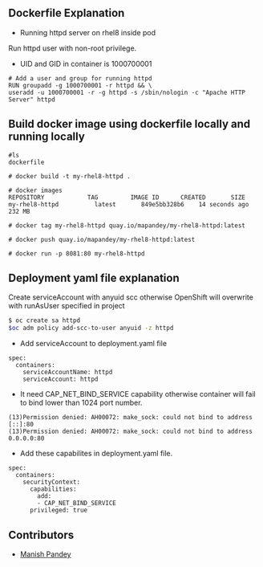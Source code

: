 ## Dockerfile Explanation

- Running httpd server on rhel8 inside pod

Run httpd user with non-root privilege.

- UID and GID in container is 1000700001 

```
# Add a user and group for running httpd
RUN groupadd -g 1000700001 -r httpd && \
useradd -u 1000700001 -r -g httpd -s /sbin/nologin -c "Apache HTTP Server" httpd
```

## Build docker image using dockerfile locally and running locally

```
#ls
dockerfile

# docker build -t my-rhel8-httpd .

# docker images
REPOSITORY            TAG         IMAGE ID      CREATED       SIZE
my-rhel8-httpd          latest       849e5bb328b6    14 seconds ago   232 MB

# docker tag my-rhel8-httpd quay.io/mapandey/my-rhel8-httpd:latest

# docker push quay.io/mapandey/my-rhel8-httpd:latest

# docker run -p 8081:80 my-rhel8-httpd

```


## Deployment yaml file explanation

Create serviceAccount with anyuid scc otherwise OpenShift will overwrite with runAsUser specified in project

```bash
$ oc create sa httpd
$oc adm policy add-scc-to-user anyuid -z httpd
```

- Add serviceAccount to deployment.yaml file

```
spec:
  containers:
    serviceAccountName: httpd
    serviceAccount: httpd
```

- It need CAP_NET_BIND_SERVICE capability otherwise container will fail to bind lower than 1024 port number.

```
(13)Permission denied: AH00072: make_sock: could not bind to address [::]:80
(13)Permission denied: AH00072: make_sock: could not bind to address 0.0.0.0:80
```

- Add these capabilites in deployment.yaml file.

```
spec:
  containers:
    securityContext:
      capabilities:
        add:
        - CAP_NET_BIND_SERVICE
      privileged: true
```


## Contributors

- [Manish Pandey](@mpmprock3)

